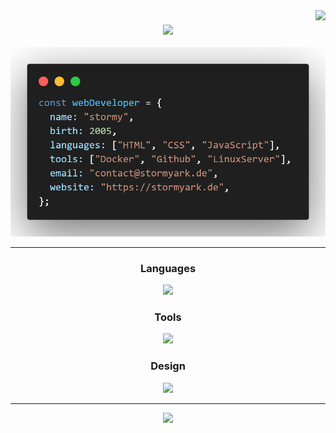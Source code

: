 <img align="right" src="https://visitor-badge.laobi.icu/badge?page_id=stormyark.stormyark" />

<h3 align="center">
    <img src="https://readme-typing-svg.herokuapp.com/?font=Righteous&size=35&center=true&vCenter=true&width=500&height=70&duration=4000&color=grey&lines=Hi+There!+👋;+I'm+stormy;" />
</h3>

<div
    align="center">
    <a href="https://stormyark.de/" target="_blank">
    <img width="600px" src="./assets/profile.png">
    </a>
</div>

---

<h3 
    align="center"
    style="font-weight: bold">
    Languages
</h3>
<div
    align="center">
    <img src="https://skillicons.dev/icons?i=html,css,js">
</div>

<h3
    align="center"
    style="font-weight: bold">
    Tools
</h3>
<div
    align="center">
    <img src="https://skillicons.dev/icons?i=debian,vscode,github,docker,discord">
</div>

<h3
    align="center"
    style="font-weight: bold">
    Design
</h3>
<div
    align="center">
    <img src="https://skillicons.dev/icons?i=figma,tailwind,obsidian,photoshop">
</div>

---

<div
    align="center">
    <a href="https://discord.com/users/755535092910129172" target="_blank">
        <img src="https://lanyard.cnrad.dev/api/755535092910129172">
    </a>
</div>
